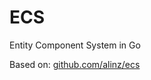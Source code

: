 # ECS

Entity Component System in Go

Based on: [github.com/alinz/ecs](https://github.com/alinz/ecs)
